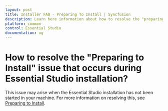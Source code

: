 ```yaml
---
layout: post
title: Installer FAQ - Preparing To Install | Syncfusion
description: Learn here information about how to resolve the "preparing to install" issue that occurs during essential studio installation.
platform: common
control: Essential Studio
documentation: ug
---
```


# How to resolve the "Preparing to Install" issue that occurs during Essential Studio installation?

This issue may arise when the Essential Studio installation has not been started in your machine. For more information on resolving this, see [Preparing to Install](https://www.syncfusion.com/kb/5119/how-to-solve-the-preparing-to-install-issue).

